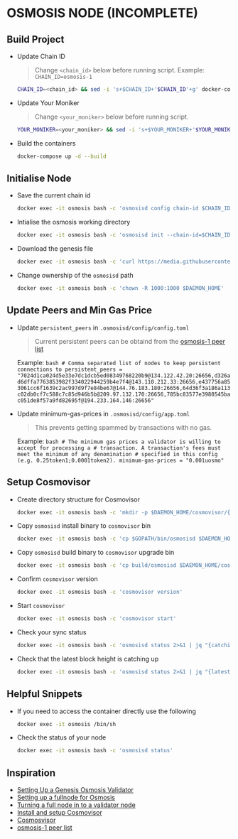 # OSMOSIS NODE (INCOMPLETE)

## Build Project
- Update Chain ID
    > Change `<chain_id>` below before running script. Example: `CHAIN_ID=osmosis-1`
    ```bash
    CHAIN_ID=<chain_id> && sed -i 's+$CHAIN_ID+'$CHAIN_ID'+g' docker-compose.yml
    ```
- Update Your Moniker
    > Change `<your_moniker>` below before running script.
    ```bash
    YOUR_MONIKER=<your_moniker> && sed -i 's+$YOUR_MONIKER+'$YOUR_MONIKER'+g' docker-compose.yml
    ```
- Build the containers
    ```bash
    docker-compose up -d --build
    ```

## Initialise Node
- Save the current chain id
    ```bash
    docker exec -it osmosis bash -c 'osmosisd config chain-id $CHAIN_ID'
    ```
- Intialise the osmosis working directory
    ```bash
    docker exec -it osmosis bash -c 'osmosisd init --chain-id=$CHAIN_ID $YOUR_MONIKER'
    ```
- Download the genesis file
    ```bash    
    docker exec -it osmosis bash -c 'curl https://media.githubusercontent.com/media/osmosis-labs/networks/main/osmosis-1/genesis.json > $DAEMON_HOME/config/genesis.json'
    ```
- Change ownership of the `osmosisd` path
    ```bash
    docker exec -it osmosis bash -c 'chown -R 1000:1000 $DAEMON_HOME'
    ```

## Update Peers and Min Gas Price
- Update `persistent_peers` in `.osmosisd/config/config.toml`
    > Current persistent peers can be obtaind from the [osmosis-1 peer list](https://github.com/osmosis-labs/networks/blob/main/peers.md)

    Example:
        ```bash
        # Comma separated list of nodes to keep persistent connections to
        persistent_peers = "7024d1ca024d5e33e7dc1dcb5ed08349768220b9@134.122.42.20:26656,d326ad6dffa7763853982f334022944259b4e7f4@143.110.212.33:26656,e437756a853061cc6f1639c2ac997d9f7e84be67@144.76.183.180:26656,64d36f3a186a113c02db0cf7c588c7c85d946b5b@209.97.132.170:26656,785bc83577e3980545bac051de8f57a9fd82695f@194.233.164.146:26656"
        ```
- Update minimum-gas-prices in `.osmosisd/config/app.toml`
    >  This prevents getting spammed by transactions with no gas.

    Example:
        ```bash
        # The minimum gas prices a validator is willing to accept for processing a
        # transaction. A transaction's fees must meet the minimum of any denomination
        # specified in this config (e.g. 0.25token1;0.0001token2).
        minimum-gas-prices = "0.001uosmo"
        ```

## Setup Cosmovisor
- Create directory structure for Cosmovisor
    ```bash
    docker exec -it osmosis bash -c 'mkdir -p $DAEMON_HOME/cosmovisor/{upgrades/v4/bin,genesis/bin}'
    ```
- Copy `osmosisd` install binary to `cosmovisor` bin
    ```bash
    docker exec -it osmosis bash -c 'cp $GOPATH/bin/osmosisd $DAEMON_HOME/cosmovisor/genesis/bin'
    ```
- Copy `osmosisd` build binary to `cosmovisor` upgrade bin
    ```bash
    docker exec -it osmosis bash -c 'cp build/osmosisd $DAEMON_HOME/cosmovisor/upgrades/v4/bin'
    ```
- Confirm `cosmovisor` version
    ```bash
    docker exec -it osmosis bash -c 'cosmovisor version'
    ```
- Start `cosmovisor`
    ```bash
    docker exec -it osmosis bash -c 'cosmovisor start'
    ```
- Check your sync status
    ```bash
    docker exec -it osmosis bash -c 'osmosisd status 2>&1 | jq "{catching_up: .SyncInfo.catching_up}"'
    ```
- Check that the latest block height is catching up
    ```bash
    docker exec -it osmosis bash -c 'osmosisd status 2>&1 | jq "{latest_block_height: .SyncInfo.latest_block_height}"'
    ```    

## Helpful Snippets
- If you need to access the container directly use the following
    ```bash
    docker exec -it osmosis /bin/sh
    ```
- Check the status of your node
    ```bash
    docker exec -it osmosis bash -c 'osmosisd status'
    ```

## Inspiration
* [Setting Up a Genesis Osmosis Validator](https://github.com/osmosis-labs/networks/blob/main/genesis-validators.md)
* [Setting up a fullnode for Osmosis](https://catboss.medium.com/cat-boss-setting-up-a-fullnode-for-osmosis-osmosis-1-5f9752460f8f)
* [Turning a full node in to a validator node](https://catboss.medium.com/turning-a-full-node-in-to-a-validator-node-osmosis-1-36f3358f2412)
* [Install and setup Cosmovisor](https://github.com/osmosis-labs/networks/blob/main/osmosis-1/upgrades/cosmovisor.md)
* [Cosmosvisor](https://docs.cosmos.network/master/run-node/cosmovisor.html)
* [osmosis-1 peer list](https://github.com/osmosis-labs/networks/blob/main/peers.md)
